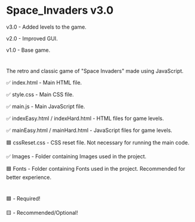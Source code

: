 # Space_Invaders v3.0
v3.0 - Added levels to the game.

v2.0 - Improved GUI.

v1.0 - Base game.
#
#
The retro and classic game of "Space Invaders" made using JavaScript.

✅ index.html - Main HTML file.

✅ style.css - Main CSS file.

✅ main.js - Main JavaScript file.

✅ indexEasy.html / indexHard.html - HTML files for game levels.

✅ mainEasy.html / mainHard.html - JavaScript files for game levels.

🟦 cssReset.css - CSS reset file. Not necessary for running the main code.

✅ Images - Folder containing Images used in the project.

🟦 Fonts - Folder containing Fonts used in the project. Recommended for better experience.
#
🟦 - Required!

🟨 - Recommended/Optional!